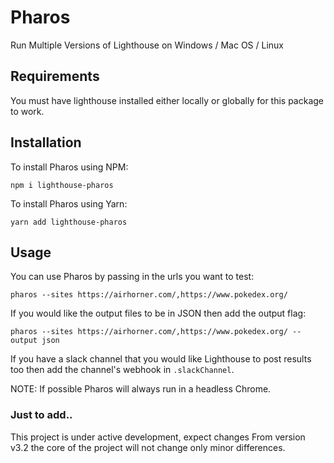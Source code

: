 # Pharos

Run Multiple Versions of Lighthouse on Windows / Mac OS / Linux

## Requirements

You must have lighthouse installed either locally or globally for this package to work.

## Installation

To install Pharos using NPM:

```
npm i lighthouse-pharos
```

To install Pharos using Yarn:

```
yarn add lighthouse-pharos
```

## Usage

You can use Pharos by passing in the urls you want to test:

```
pharos --sites https://airhorner.com/,https://www.pokedex.org/
```

If you would like the output files to be in JSON then add the output flag:
```
pharos --sites https://airhorner.com/,https://www.pokedex.org/ --output json
```

If you have a slack channel that you would like Lighthouse to post results too then add the channel's webhook
in `.slackChannel`.

NOTE: If possible Pharos will always run in a headless Chrome.

### Just to add..

This project is under active development, expect changes
From version v3.2 the core of the project will not change only minor differences.

